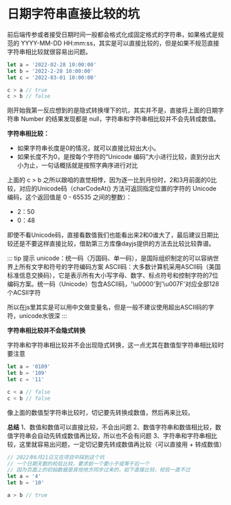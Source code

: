 # 日期字符串直接比较的坑

前后端传参或者接受日期时间一般都会格式化成固定格式的字符串，如果格式是规范的 YYYY-MM-DD HH:mm:ss，其实是可以直接比较的，但是如果不规范直接字符串相比较就很容易出问题。

```js
let a = '2022-02-28 10:00:00'
let b = '2022-2-28 10:00:00'
let c = '2022-03-01 10:00:00'

c > a // true
c > b // false
```
刚开始我第一反应想到的是隐式转换埋下的坑，其实并不是，直接将上面的日期字符串 Number 的结果发现都是 null，字符串和字符串相比较并不会先转成数值。

**字符串相比较：**
* 如果字符串长度是0的情况，就可以直接比较出大小。
* 如果长度不为0，是按每个字符的“Unicode 编码”大小进行比较，直到分出大小为止，一句话概括就是按照字典序进行对比

上面的 c > b 之所以跟咱的直觉相悖，因为逐一比到月份时，2和3月前面的0比较，对应的Unicode码（charCodeAt() 方法可返回指定位置的字符的 Unicode 编码，这个返回值是 0 - 65535 之间的整数）：
* 2：50
* 0：48

即使不看Unicode码，直接看数值我们也能看出来2和0谁大了，最后建议日期比较还是不要这样直接比较，借助第三方库像dayjs提供的方法去比较比较靠谱。

::: tip 提示
unicode：统一码（万国码、单一码），是国际组织制定的可以容纳世界上所有文字和符号的字符编码方案
ASCII码：大多数计算机采用ASCII码（美国标准信息交换码），它是表示所有大小写字母、数字、标点符号和控制字符的7位编码方案。统一码（Unicode）包含ASCII码，'\u0000'到'\u007F'对应全部128个ACSII字符

所以在js里其实是可以用中文做变量名，但是一般不建议使用超出ASCII码的字符，unicode水很深
:::

**字符串相比较并不会隐式转换**

字符串和字符串相比较并不会出现隐式转换，这一点尤其在数值型字符串相比较时要注意
```js
let a = '0109'
let b = '109'
let c = '11'

c < a // false
c < b // false
```
像上面的数值型字符串比较时，切记要先转换成数值，然后再来比较。

**总结**
1、数值和数值可以直接比较，不会出问题
2、数值字符串和数值相比较，数值字符串会自动先转成数值再比较，所以也不会有问题
3、字符串和字符串相比较，这里就容易出问题，一定切记要先转成数值再比较（可以直接用 + 转成数值）

```js
// 2022年6月21日又在项目中踩到这个坑
// 一个日期天数的校验比较，要求前一个要小于或等于后一个
// 因为页面上的初始数据是其他地方同步过来的，如下直接比较，校验一直不过
let a = '4'
let b = '10'

a > b // true
```

